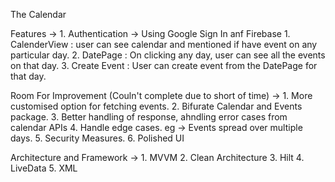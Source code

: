 The Calendar

  Features ->
    1. Authentication -> Using Google Sign In anf Firebase
    1. CalenderView : user can see calendar and mentioned if have event on any particular day.
    2. DatePage : On clicking any day, user can see all the events on that day.
    3. Create Event : User can create event from the DatePage for that day.

  Room For Improvement (Couln't complete due to short of time) ->
    1. More customised option for fetching events.
    2. Bifurate Calendar and Events package.
    3. Better handling of response, ahndling error cases from calendar APIs
    4. Handle edge cases. eg -> Events spread over multiple days.
    5. Security Measures.
    6. Polished UI

  Architecture and Framework ->
    1. MVVM
    2. Clean Architecture
    3. Hilt
    4. LiveData
    5. XML
    

